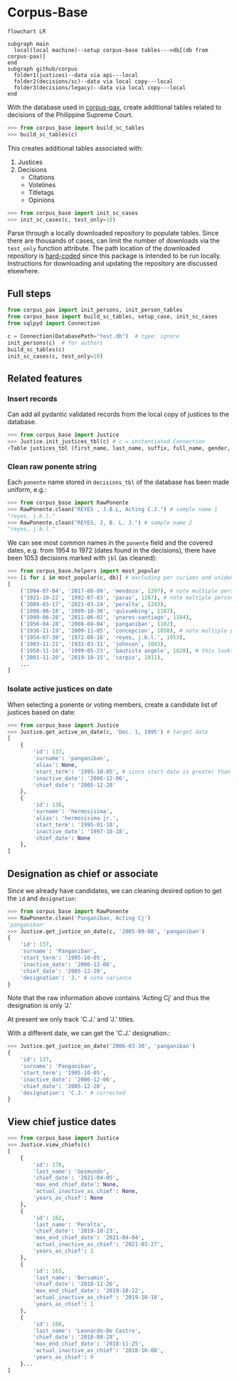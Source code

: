 # Corpus-Base

```mermaid
flowchart LR

subgraph main
  local(local machine)--setup corpus-base tables--->db[(db from corpus-pax)]
end
subgraph github/corpus
  folder1(justices)--data via api---local
  folder2(decisions/sc)--data via local copy---local
  folder3(decisions/legacy)--data via local copy---local
end
```

With the database used in [corpus-pax](https://github.com/justmars/corpus-pax), create additional tables related to decisions of the Philippine Supreme Court.

```python shell
>>> from corpus_base import build_sc_tables
>>> build_sc_tables(c)
```

This creates additional tables associated with:

1. Justices
2. Decisions
   - Citations
   - Votelines
   - Titletags
   - Opinions

```python shell
>>> from corpus_base import init_sc_cases
>>> init_sc_cases(c, test_only=10)
```

Parse through a locally downloaded repository to populate tables. Since there are thousands of cases, can limit the number of downloads via the `test_only` function attribute. The path location of the downloaded repository is [hard-coded](./corpus_base/utils/resources.py) since this package is intended to be run locally. Instructions for downloading and updating the repository are discussed elsewhere.

## Full steps

```python
from corpus_pax import init_persons, init_person_tables
from corpus_base import build_sc_tables, setup_case, init_sc_cases
from sqlpyd import Connection

c = Connection(DatabasePath="test.db")  # type: ignore
init_persons(c)  # for authors
build_sc_tables(c)
init_sc_cases(c, test_only=10)
```

## Related features

### Insert records

Can add all pydantic validated records from the local copy of justices to the database.

```python shell
>>> from corpus_base import Justice
>>> Justice.init_justices_tbl(c) # c = instantiated Connection
<Table justices_tbl (first_name, last_name, suffix, full_name, gender, id, alias, start_term, end_term, chief_date, birth_date, retire_date, inactive_date)>
```

### Clean raw ponente string

Each `ponente` name stored in `decisions_tbl` of the database has been made uniform, e.g.:

```python shell
>>> from corpus_base import RawPonente
>>> RawPonente.clean("REYES , J.B.L, Acting C.J.") # sample name 1
"reyes, j.b.l."
>>> RawPonente.clean("REYES, J, B. L. J.") # sample name 2
"reyes, j.b.l."
```

We can see  most common names in the `ponente` field and the covered dates, e.g. from 1954 to 1972 (dates found in the decisions), there have been 1053 decisions marked with `jbl` (as cleaned):

```python shell
>>> from corpus_base.helpers import most_popular
>>> [i for i in most_popular(c, db)] # excluding per curiams and unidentified cases
[
    ('1994-07-04', '2017-08-09', 'mendoza', 1297), # note multiple personalities named mendoza, hence long range from 1994-2017
    ('1921-10-22', '1992-07-03', 'paras', 1287), # note multiple personalities named paras, hence long range from 1921-1992
    ('2009-03-17', '2021-03-24', 'peralta', 1243),
    ('1998-06-18', '2009-10-30', 'quisumbing', 1187),
    ('1999-06-28', '2011-06-02', 'ynares-santiago', 1184),
    ('1956-04-28', '2008-04-04', 'panganiban', 1102),
    ('1936-11-19', '2009-11-05', 'concepcion', 1058), # note multiple personalities named concepcion, hence long range from 1936-2009
    ('1954-07-30', '1972-08-18', 'reyes, j.b.l.', 1053),
    ('1903-11-21', '1932-03-31', 'johnson', 1043),
    ('1950-11-16', '1999-05-23', 'bautista angelo', 1028), # this looks like bad data
    ('2001-11-20', '2019-10-15', 'carpio', 1011),
    ...
]
```

### Isolate active justices on date

When selecting a ponente or voting members, create a candidate list of justices based on date:

```python shell
>>> from corpus_base import Justice
>>> Justice.get_active_on_date(c, 'Dec. 1, 1995') # target date
[
    {
        'id': 137,
        'surname': 'panganiban',
        'alias': None,
        'start_term': '1995-10-05', # since start date is greater than target date, record is included
        'inactive_date': '2006-12-06',
        'chief_date': '2005-12-20'
    },
    {
        'id': 136,
        'surname': 'hermosisima',
        'alias': 'hermosisima jr.',
        'start_term': '1995-01-10',
        'inactive_date': '1997-10-18',
        'chief_date': None
    },
]
```

## Designation as chief or associate

Since we already have candidates, we can cleaning desired option to get the `id` and `designation`:

```python shell
>>> from corpus_base import RawPonente
>>> RawPonente.clean('Panganiban, Acting Cj')
'panganiban'
>>> Justice.get_justice_on_date(c, '2005-09-08', 'panganiban')
{
    'id': 137,
    'surname': 'Panganiban',
    'start_term': '1995-10-05',
    'inactive_date': '2006-12-06',
    'chief_date': '2005-12-20',
    'designation': 'J.' # note variance
}
```

Note that the raw information above contains 'Acting Cj' and thus the designation is only 'J.'

At present we only track 'C.J.' and 'J.' titles.

With a different date, we can get the 'C.J.' designation.:

```python shell
>>> Justice.get_justice_on_date('2006-03-30', 'panganiban')
{
    'id': 137,
    'surname': 'Panganiban',
    'start_term': '1995-10-05',
    'inactive_date': '2006-12-06',
    'chief_date': '2005-12-20',
    'designation': 'C.J.' # corrected
}
```

## View chief justice dates

```python shell
>>> from corpus_base import Justice
>>> Justice.view_chiefs(c)
[
    {
        'id': 178,
        'last_name': 'Gesmundo',
        'chief_date': '2021-04-05',
        'max_end_chief_date': None,
        'actual_inactive_as_chief': None,
        'years_as_chief': None
    },
    {
        'id': 162,
        'last_name': 'Peralta',
        'chief_date': '2019-10-23',
        'max_end_chief_date': '2021-04-04',
        'actual_inactive_as_chief': '2021-03-27',
        'years_as_chief': 2
    },
    {
        'id': 163,
        'last_name': 'Bersamin',
        'chief_date': '2018-11-26',
        'max_end_chief_date': '2019-10-22',
        'actual_inactive_as_chief': '2019-10-18',
        'years_as_chief': 1
    },
    {
        'id': 160,
        'last_name': 'Leonardo-De Castro',
        'chief_date': '2018-08-28',
        'max_end_chief_date': '2018-11-25',
        'actual_inactive_as_chief': '2018-10-08',
        'years_as_chief': 0
    }...
]
```
